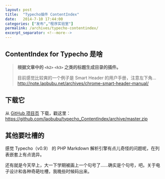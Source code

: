 ```yaml
---
layout: post
title:  "Typecho插件 ContentIndex"
date:   2014-7-10 17:44:00
categories: ["发布","程序实验室"]
permalink: /archives/typecho-contentindex/
excerpt_separator: <!--more-->
---
```


## ContentIndex for Typecho 是啥

> **根据文章中的 `<h2>` `<h3>` 之类的标题生成目录的插件。**
>
> 目前感觉比较爽的一个例子是 Smart Header 的用户手册，注意左下角…
> http://note.laobubu.net/archives/chrome-smart-header-manual/

## 下载它

从 [GitHub 项目页](https://github.com/laobubu/typecho_ContentIndex) 下载，戳这里： https://github.com/laobubu/typecho_ContentIndex/archive/master.zip

<!--more-->

## 其他要吐槽的

感觉 Typecho（v0.9） 的 PHP Markdown 解析引擎有点儿奇怪的问题呢，在列表嵌套上有点诡异。

还有就是今天早上，大一下学期被画上一个句号了……确实是个句号，吧。关于电子设计和各种奇葩吐槽，我晚些时候码出来。